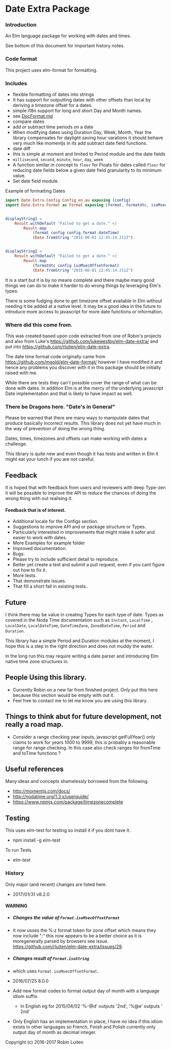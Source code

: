# Date Extra Package

### Introduction

An Elm language package for working with dates and times.

See bottom of this document for important history notes.

### Code format

This project uses elm-format for formatting.

### Includes
* flexible formatting of dates into strings
 * It has support for outputting dates with other offsets than local by deriving a timezone offset for a dates.
 * simple i18n support for long and short Day and Month names.
 * see [DocFormat.md](DocFormat.md)
* compare dates
* add or subtract time periods on a date
 * When modifying dates using Duration Day, Week, Month, Year the
 library compensates for daylight saving hour varations it should
 behave very much like momentjs in its add subtract date field functions.
* date diff
 * this is simple at moment and limited to Period module and the date fields
  * `millisecond`, `second`, `minute`, `hour`, `day`, `week`
* A function similar in concept to `floor` for Floats for dates called `floor`
  for reducing date fields below a given date
  field granularity to its minimum value.
* Set date field module.


Example of formatting Dates
```elm
import Date.Extra.Config.Config_en_au exposing (config)
import Date.Extra.Format as Format exposing (format, formatUtc, isoMsecOffsetFormat)


displayString1 =
    Result.withDefault "Failed to get a date." <|
        Result.map
            (format config config.format.dateTime)
            (Date.fromString "2015-06-01 12:45:14.211Z")


displayString2 =
    Result.withDefault "Failed to get a date." <|
        Result.map
            (formatUtc config isoMsecOffsetFormat)
            (Date.fromString "2015-06-01 12:45:14.211Z")
```

It is a start but it is by no means complete and there maybe many good things we can do to make it harder to do wrong things by leveraging Elm's types.

There is some fudging done to get timezone offset available in Elm without needing it be added at a native level. It may be a good idea in the future to introduce more access to javascript for more date functions or information.

### Where did this come from.

This was created based upon code extracted from one of Robin's projects and also from Luke's https://github.com/lukewestby/elm-date-extra/ and put into  https://github.com/rluiten/elm-date-extra.

The date time format code originally came from
https://github.com/mgold/elm-date-format/ however I have modified it and hence any problems you discover with it in this package should be initially raised with me.

While there are tests they can't possible cover the range of what can be done with dates. In addition Elm is at the mercy of the underlying javascript Date implementation and that is likely to have impact as well.

### There be Dragons here. "Date's in General"

Please be warned that there are many ways to manipulate dates that produce basically incorrect results. This library does not yet have much in the way of prevention of doing the wrong thing.

Dates, times, timezones and offsets can make working with dates a challenge.

This library is quite new and even though it has tests and written in Elm it might eat your lunch if you are not careful.

## Feedback

It is hoped that with feedback from users and reviewers with deep Type-zen it will be possible to improve the API to reduce the chances of doing the wrong thing with out realising it.

#### Feedback that is of interest.

* Additional locale for the Configs section.
* Suggestions to improve API and or package structure or Types.
 * Particularly interested in improvements that might make it safer and easier to work with dates.
* More Examples for example folder
* Improved documentation.
* Bugs.
 * Please try to include sufficient detail to reproduce.
 * Better yet create a test and submit a pull request, even if you cant figure out how to fix it.
* More tests.
 * That demonstrate issues.
 * That fill a short fall in existing tests..

## Future

I think there may be value in creating Types for each type of date. Types as covered in the Noda Time documentation such as `Instant`, `LocalTime` , `LocalDate`, `LocalDateTime`, `DateTimeZone`, `ZonedDateTime`, `Period` and `Duration`.

This library has a simple Period and Duration modules at the moment, I hope this is a step in the right direction and does not muddy the water.

In the long run this may require writing a date parser and introducing Elm native time zone structures in.


## People Using this library.

* Currently Robin on a new far from finished project. Only put this here because this section would be empty with out it.
* Feel free to contact me to let me know you are using this library.

## Things to think abut for future development, not really a road map.

* Consider a range checking year inputs, javascript getFullYear() only claims
to work for years 1000 to 9999, this is probably a reasonable range for range
checking. In this case also check ranges for fromTime and toTime functions ?


## Useful references

Many ideas and concepts shamelessly borrowed from the following.

* http://momentjs.com/docs/
* http://nodatime.org/1.3.x/userguide/
* https://www.npmjs.com/package/timezonecomplete

## Testing

This uses elm-test for testing so install it if you dont have it.

* npm install -g elm-test

To run Tests

* elm-test

### History

Only major (and recent) changes are listed here.

* 2017/01/31 v8.2.0
 #### WARNING
 * ##### Changes the value of `Format.isoMsecOffsetFormat`
  * It now usses the %:z format token for zone offset which means  they
 now include ":" this now appears to be a better choice as it is
 moregenerally parsed by browsers see issue.   https://github.com/rluiten/elm-date-extra/issues/29.
 * ##### Changes result of `Format.isoString`
  * which uses `Format.isoMsecOffsetFormat`.

* 2016/07/25 8.0.0
 * Add new format codes to format output day of month with a language idiom suffix.
   * In English eg for 2015/04/02 '%-@d' outputs '2nd', '%@e' outputs ' 2nd'
 * Only English has an implementation in place, I have no idea if this idiom
 exists in other languages so French, Finish and Polish currently only
 output day of month as decimal integer.

Copyright (c) 2016-2017 Robin Luiten
